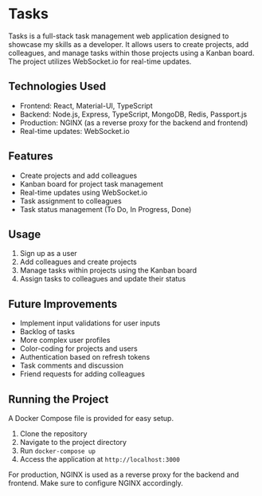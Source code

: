 # Tasks

Tasks is a full-stack task management web application designed to showcase my skills as a developer. It allows users to create projects, add colleagues, and manage tasks within those projects using a Kanban board. The project utilizes WebSocket.io for real-time updates.

## Technologies Used

- Frontend: React, Material-UI, TypeScript
- Backend: Node.js, Express, TypeScript, MongoDB, Redis, Passport.js
- Production: NGINX (as a reverse proxy for the backend and frontend)
- Real-time updates: WebSocket.io

## Features

- Create projects and add colleagues
- Kanban board for project task management
- Real-time updates using WebSocket.io
- Task assignment to colleagues
- Task status management (To Do, In Progress, Done)

## Usage

1. Sign up as a user
2. Add colleagues and create projects
3. Manage tasks within projects using the Kanban board
4. Assign tasks to colleagues and update their status

## Future Improvements

- Implement input validations for user inputs
- Backlog of tasks
- More complex user profiles
- Color-coding for projects and users
- Authentication based on refresh tokens
- Task comments and discussion
- Friend requests for adding colleagues

## Running the Project

A Docker Compose file is provided for easy setup.

1. Clone the repository
2. Navigate to the project directory
3. Run `docker-compose up`
4. Access the application at `http://localhost:3000`

For production, NGINX is used as a reverse proxy for the backend and frontend. Make sure to configure NGINX accordingly.
